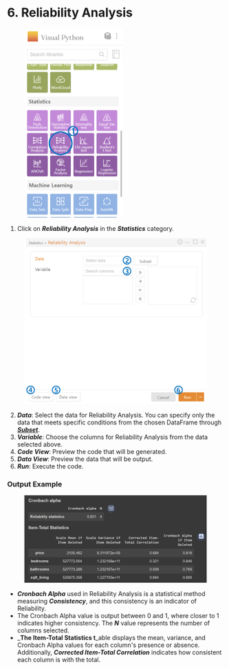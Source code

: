 # 6. Reliability Analysis



<figure><img src="../.gitbook/assets/image (124).png" alt="" width="229"><figcaption></figcaption></figure>

1. Click on _**Reliability Analysis**_ in the _**Statistics**_ category.



<figure><img src="../.gitbook/assets/image (125).png" alt="" width="563"><figcaption></figcaption></figure>

2. _**Data**_: Select the data for Reliability Analysis. You can specify only the data that meets specific conditions from the chosen DataFrame through [_**Subset**_](../data-analysis/5.-subset.md).
3. _**Variable**_: Choose the columns for Reliability Analysis from the data selected above.
4. _**Code View**_: Preview the code that will be generated.
5. _**Data View**_: Preview the data that will be output.
6. _**Run**_: Execute the code.



### Output Example



<figure><img src="../.gitbook/assets/image (126).png" alt="" width="563"><figcaption></figcaption></figure>

* _**Cronbach Alpha**_ used in Reliability Analysis is a statistical method measuring _**Consistency**_, and this consistency is an indicator of Reliability.
* The Cronbach Alpha value is output between 0 and 1, where closer to 1 indicates higher consistency. The _**N**_ value represents the number of columns selected.
* _**The Item-Total Statistics t**_able displays the mean, variance, and Cronbach Alpha values for each column's presence or absence. Additionally, _**Corrected Item-Total Correlation**_ indicates how consistent each column is with the total.

